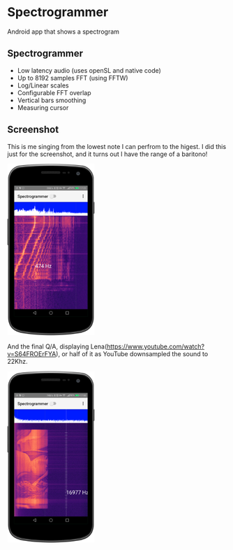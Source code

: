 # Spectrogrammer
Android app that shows a spectrogram

## Spectrogrammer
 - Low latency audio (uses openSL and native code)
 - Up to 8192 samples FFT (using FFTW)
 - Log/Linear scales
 - Configurable FFT overlap
 - Vertical bars smoothing 
 - Measuring cursor 

## Screenshot

This is me singing from the lowest note I can perfrom to the higest. I did this just for the screenshot, and it turns out I have the range of a baritono!

<img src="device-2021-05-02-172252.png" width="200"/>

And the final Q/A, displaying Lena(https://www.youtube.com/watch?v=S64FROErFYA), or half of it as YouTube downsampled the sound to 22Khz.

<img src="lena-2021-05-02-175125.png" width="200"/>
